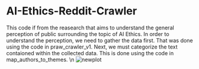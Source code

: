 # AI-Ethics-Reddit-Crawler

This code if from the reasearch that aims to understand the general perception of public surrounding the topic of AI Ethics.
In order to understand the perception, we need to gather the data first. That was done using the code in praw_crawler_v1.
Next, we must categorize the text contaioned within the collected data. This is done using the code in map_authors_to_themes.
\n
![newplot](https://github.com/swapnil1198s/AI-Ethics-Reddit-Crawler/assets/46658528/d4831c2c-d602-459d-998d-4346b40c50ff)
